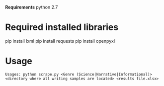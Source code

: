 **Requirements**
python 2.7

#  Required installed libraries #


pip install lxml
pip install requests
pip install openpyxl

# Usage


```Usages: python scrape.py <Genre (Science|Narrative|Informational)> <directory where all writing samples are located> <results file.xlsx>```

